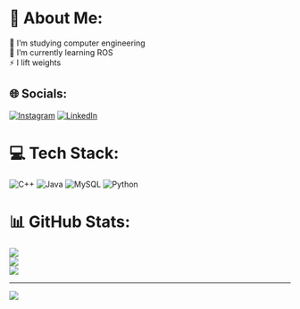 # 💫 About Me:
🔭 I’m studying computer engineering<br>🌱 I’m currently learning ROS <br>⚡ I lift weights 


## 🌐 Socials:
[![Instagram](https://img.shields.io/badge/Instagram-%23E4405F.svg?logo=Instagram&logoColor=white)](https://instagram.com/alessandromartinii) [![LinkedIn](https://img.shields.io/badge/LinkedIn-%230077B5.svg?logo=linkedin&logoColor=white)](https://linkedin.com/in/alessandro-martini-29b410279) 

# 💻 Tech Stack:
![C++](https://img.shields.io/badge/c++-%2300599C.svg?style=for-the-badge&logo=c%2B%2B&logoColor=white) ![Java](https://img.shields.io/badge/java-%23ED8B00.svg?style=for-the-badge&logo=openjdk&logoColor=white) ![MySQL](https://img.shields.io/badge/mysql-4479A1.svg?style=for-the-badge&logo=mysql&logoColor=white) ![Python](https://img.shields.io/badge/python-3670A0?style=for-the-badge&logo=python&logoColor=ffdd54)
# 📊 GitHub Stats:
![](https://github-readme-stats.vercel.app/api?username=Martinioini&theme=dark&hide_border=false&include_all_commits=true&count_private=false)<br/>
![](https://github-readme-streak-stats.herokuapp.com/?user=Martinioini&theme=dark&hide_border=false)<br/>
![](https://github-readme-stats.vercel.app/api/top-langs/?username=Martinioini&theme=dark&hide_border=false&include_all_commits=true&count_private=false&layout=compact)

---
[![](https://visitcount.itsvg.in/api?id=Martinioini&icon=0&color=0)](https://visitcount.itsvg.in)

<!-- Proudly created with GPRM ( https://gprm.itsvg.in ) -->

